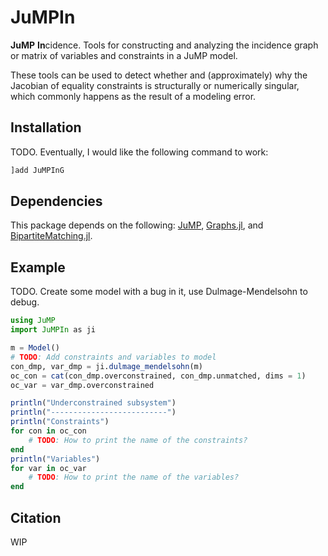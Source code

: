 # JuMPIn
**JuMP** **In**cidence. Tools for constructing and analyzing the
incidence graph or matrix of variables and constraints in a JuMP model.

These tools can be used to detect whether and (approximately) why the
Jacobian of equality constraints is structurally or numerically singular,
which commonly happens as the result of a modeling error.

## Installation
TODO. Eventually, I would like the following command to work:
```julia
]add JuMPInG
```

## Dependencies
This package depends on the following:
[JuMP](https://github.com/jump-dev/jump.jl),
[Graphs.jl](https://github.com/JuliaGraphs/Graphs.jl),
and [BipartiteMatching.jl](https://github.com/IsaacRudich/BipartiteMatching.jl).

## Example
TODO. Create some model with a bug in it, use Dulmage-Mendelsohn to debug.
```julia
using JuMP
import JuMPIn as ji

m = Model()
# TODO: Add constraints and variables to model
con_dmp, var_dmp = ji.dulmage_mendelsohn(m)
oc_con = cat(con_dmp.overconstrained, con_dmp.unmatched, dims = 1)
oc_var = var_dmp.overconstrained

println("Underconstrained subsystem")
println("--------------------------")
println("Constraints")
for con in oc_con
    # TODO: How to print the name of the constraints?
end
println("Variables")
for var in oc_var
    # TODO: How to print the name of the variables?
end
```

## Citation
WIP
